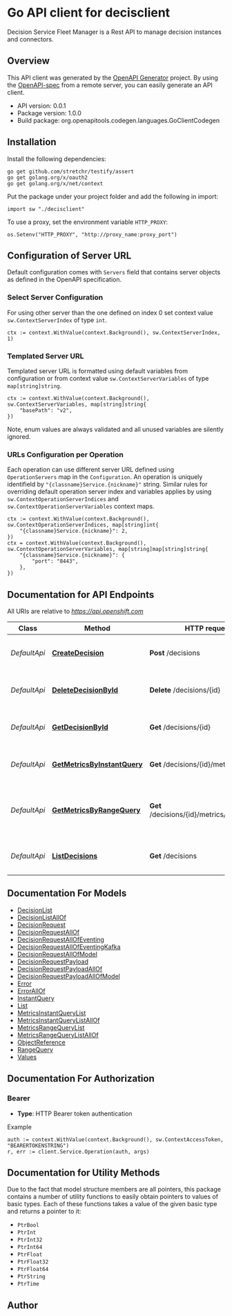 # Go API client for decisclient

Decision Service Fleet Manager is a Rest API to manage decision instances and connectors.

## Overview
This API client was generated by the [OpenAPI Generator](https://openapi-generator.tech) project.  By using the [OpenAPI-spec](https://www.openapis.org/) from a remote server, you can easily generate an API client.

- API version: 0.0.1
- Package version: 1.0.0
- Build package: org.openapitools.codegen.languages.GoClientCodegen

## Installation

Install the following dependencies:

```shell
go get github.com/stretchr/testify/assert
go get golang.org/x/oauth2
go get golang.org/x/net/context
```

Put the package under your project folder and add the following in import:

```golang
import sw "./decisclient"
```

To use a proxy, set the environment variable `HTTP_PROXY`:

```golang
os.Setenv("HTTP_PROXY", "http://proxy_name:proxy_port")
```

## Configuration of Server URL

Default configuration comes with `Servers` field that contains server objects as defined in the OpenAPI specification.

### Select Server Configuration

For using other server than the one defined on index 0 set context value `sw.ContextServerIndex` of type `int`.

```golang
ctx := context.WithValue(context.Background(), sw.ContextServerIndex, 1)
```

### Templated Server URL

Templated server URL is formatted using default variables from configuration or from context value `sw.ContextServerVariables` of type `map[string]string`.

```golang
ctx := context.WithValue(context.Background(), sw.ContextServerVariables, map[string]string{
	"basePath": "v2",
})
```

Note, enum values are always validated and all unused variables are silently ignored.

### URLs Configuration per Operation

Each operation can use different server URL defined using `OperationServers` map in the `Configuration`.
An operation is uniquely identifield by `"{classname}Service.{nickname}"` string.
Similar rules for overriding default operation server index and variables applies by using `sw.ContextOperationServerIndices` and `sw.ContextOperationServerVariables` context maps.

```
ctx := context.WithValue(context.Background(), sw.ContextOperationServerIndices, map[string]int{
	"{classname}Service.{nickname}": 2,
})
ctx = context.WithValue(context.Background(), sw.ContextOperationServerVariables, map[string]map[string]string{
	"{classname}Service.{nickname}": {
		"port": "8443",
	},
})
```

## Documentation for API Endpoints

All URIs are relative to *https://api.openshift.com*

Class | Method | HTTP request | Description
------------ | ------------- | ------------- | -------------
*DefaultApi* | [**CreateDecision**](docs/DefaultApi.md#createdecision) | **Post** /decisions | Create a new decision Request
*DefaultApi* | [**DeleteDecisionById**](docs/DefaultApi.md#deletedecisionbyid) | **Delete** /decisions/{id} | Delete a decision request by id
*DefaultApi* | [**GetDecisionById**](docs/DefaultApi.md#getdecisionbyid) | **Get** /decisions/{id} | Get a decision request by id
*DefaultApi* | [**GetMetricsByInstantQuery**](docs/DefaultApi.md#getmetricsbyinstantquery) | **Get** /decisions/{id}/metrics/query | Get metrics with instant query by decision id.
*DefaultApi* | [**GetMetricsByRangeQuery**](docs/DefaultApi.md#getmetricsbyrangequery) | **Get** /decisions/{id}/metrics/query_range | Get metrics with timeseries range query by decision id.
*DefaultApi* | [**ListDecisions**](docs/DefaultApi.md#listdecisions) | **Get** /decisions | Returns a list of Decision requests


## Documentation For Models

 - [DecisionList](docs/DecisionList.md)
 - [DecisionListAllOf](docs/DecisionListAllOf.md)
 - [DecisionRequest](docs/DecisionRequest.md)
 - [DecisionRequestAllOf](docs/DecisionRequestAllOf.md)
 - [DecisionRequestAllOfEventing](docs/DecisionRequestAllOfEventing.md)
 - [DecisionRequestAllOfEventingKafka](docs/DecisionRequestAllOfEventingKafka.md)
 - [DecisionRequestAllOfModel](docs/DecisionRequestAllOfModel.md)
 - [DecisionRequestPayload](docs/DecisionRequestPayload.md)
 - [DecisionRequestPayloadAllOf](docs/DecisionRequestPayloadAllOf.md)
 - [DecisionRequestPayloadAllOfModel](docs/DecisionRequestPayloadAllOfModel.md)
 - [Error](docs/Error.md)
 - [ErrorAllOf](docs/ErrorAllOf.md)
 - [InstantQuery](docs/InstantQuery.md)
 - [List](docs/List.md)
 - [MetricsInstantQueryList](docs/MetricsInstantQueryList.md)
 - [MetricsInstantQueryListAllOf](docs/MetricsInstantQueryListAllOf.md)
 - [MetricsRangeQueryList](docs/MetricsRangeQueryList.md)
 - [MetricsRangeQueryListAllOf](docs/MetricsRangeQueryListAllOf.md)
 - [ObjectReference](docs/ObjectReference.md)
 - [RangeQuery](docs/RangeQuery.md)
 - [Values](docs/Values.md)


## Documentation For Authorization



### Bearer

- **Type**: HTTP Bearer token authentication

Example

```golang
auth := context.WithValue(context.Background(), sw.ContextAccessToken, "BEARERTOKENSTRING")
r, err := client.Service.Operation(auth, args)
```


## Documentation for Utility Methods

Due to the fact that model structure members are all pointers, this package contains
a number of utility functions to easily obtain pointers to values of basic types.
Each of these functions takes a value of the given basic type and returns a pointer to it:

* `PtrBool`
* `PtrInt`
* `PtrInt32`
* `PtrInt64`
* `PtrFloat`
* `PtrFloat32`
* `PtrFloat64`
* `PtrString`
* `PtrTime`

## Author



